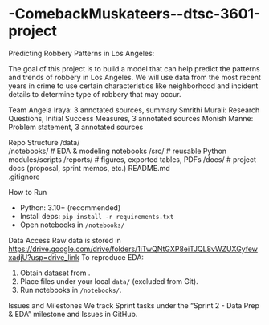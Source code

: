 # -ComebackMuskateers--dtsc-3601-project
Predicting Robbery Patterns in Los Angeles:

The goal of this project is to build a model that can help predict the patterns and trends of robbery in Los Angeles. We will use data from the most recent years in crime to use certain characteristics like neighborhood and incident details to determine type of robbery that may occur.

Team
Angela Iraya: 3 annotated sources, summary
Smrithi Murali: Research Questions, Initial Success Measures, 3 annotated sources
Monish Manne: Problem statement, 3 annotated sources

Repo Structure
/data/               
/notebooks/           # EDA & modeling notebooks
/src/                 # reusable Python modules/scripts
/reports/             # figures, exported tables, PDFs
/docs/                # project docs (proposal, sprint memos, etc.)
README.md      
.gitignore

How to Run
- Python: 3.10+ (recommended)
- Install deps: `pip install -r requirements.txt`
- Open notebooks in `/notebooks/`

Data Access
Raw data is stored in <https://drive.google.com/drive/folders/1iTwQNtGXP8eiTJQL8vWZUXGyfewxadjU?usp=drive_link> To reproduce EDA:
1) Obtain dataset from <link or contact>.
2) Place files under your local `data/` (excluded from Git).
3) Run notebooks in `/notebooks/`.

Issues and Milestones
We track Sprint tasks under the “Sprint 2 - Data Prep & EDA” milestone and Issues in GitHub.
